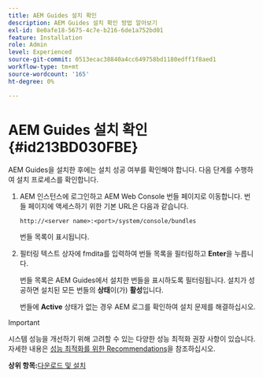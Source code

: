 ```yaml
---
title: AEM Guides 설치 확인
description: AEM Guides 설치 확인 방법 알아보기
exl-id: 8e0afe18-5675-4c7e-b216-6de1a752bd01
feature: Installation
role: Admin
level: Experienced
source-git-commit: 0513ecac38840a4cc649758bd1180edff1f8aed1
workflow-type: tm+mt
source-wordcount: '165'
ht-degree: 0%

---
```


# AEM Guides 설치 확인 {#id213BD030FBE}

AEM Guides을 설치한 후에는 설치 성공 여부를 확인해야 합니다. 다음 단계를 수행하여 설치 프로세스를 확인합니다.

1. AEM 인스턴스에 로그인하고 AEM Web Console 번들 페이지로 이동합니다. 번들 페이지에 액세스하기 위한 기본 URL은 다음과 같습니다.

   ```http
   http://<server name>:<port>/system/console/bundles
   ```

   번들 목록이 표시됩니다.

1. 필터링 텍스트 상자에 fmdita를 입력하여 번들 목록을 필터링하고 **Enter**&#x200B;을 누릅니다.

   번들 목록은 AEM Guides에서 설치한 번들을 표시하도록 필터링됩니다. 설치가 성공하면 설치된 모든 번들의 **상태**&#x200B;이(가) **활성**&#x200B;입니다.

   번들에 **Active** 상태가 없는 경우 AEM 로그를 확인하여 설치 문제를 해결하십시오.


>[!IMPORTANT]
>
> 시스템 성능을 개선하기 위해 고려할 수 있는 다양한 성능 최적화 권장 사항이 있습니다. 자세한 내용은 [성능 최적화를 위한 Recommendations](download-install-recommend-perf-optimiz.md#)을 참조하십시오.

**상위 항목:**&#x200B;[&#x200B;다운로드 및 설치](download-install.md)
